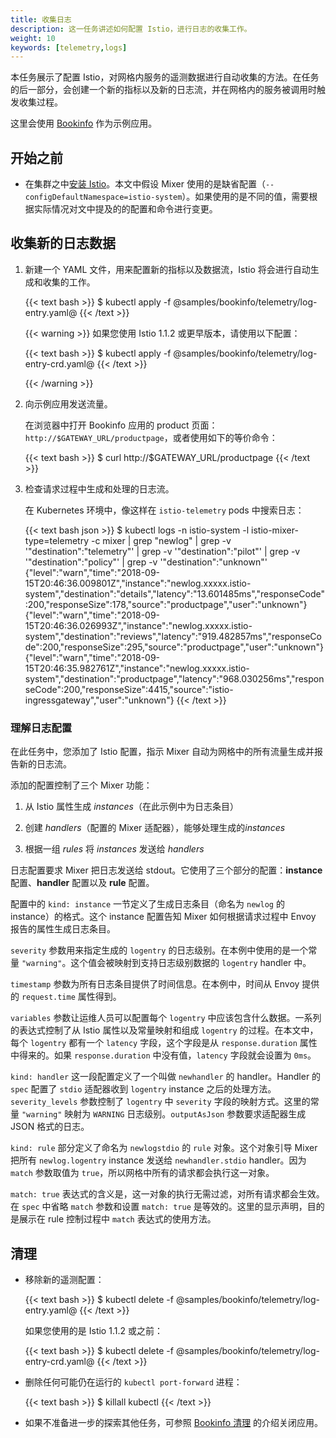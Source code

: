 ```yaml
---
title: 收集日志
description: 这一任务讲述如何配置 Istio，进行日志的收集工作。
weight: 10
keywords: [telemetry,logs]
---
```


本任务展示了配置 Istio，对网格内服务的遥测数据进行自动收集的方法。在任务的后一部分，会创建一个新的指标以及新的日志流，并在网格内的服务被调用时触发收集过程。

这里会使用 [Bookinfo](/zh/docs/examples/bookinfo/) 作为示例应用。

## 开始之前

* 在集群之中[安装 Istio](/zh/docs/setup)。本文中假设 Mixer 使用的是缺省配置（`--configDefaultNamespace=istio-system`）。如果使用的是不同的值，需要根据实际情况对文中提及的的配置和命令进行变更。

## 收集新的日志数据

1. 新建一个 YAML 文件，用来配置新的指标以及数据流，Istio 将会进行自动生成和收集的工作。

    {{< text bash >}}
    $ kubectl apply -f @samples/bookinfo/telemetry/log-entry.yaml@
    {{< /text >}}

    {{< warning >}}
    如果您使用 Istio 1.1.2 或更早版本，请使用以下配置：

    {{< text bash >}}
    $ kubectl apply -f @samples/bookinfo/telemetry/log-entry-crd.yaml@
    {{< /text >}}

    {{< /warning >}}

1. 向示例应用发送流量。

    在浏览器中打开 Bookinfo 应用的 product 页面：`http://$GATEWAY_URL/productpage`，或者使用如下的等价命令：

    {{< text bash >}}
    $ curl http://$GATEWAY_URL/productpage
    {{< /text >}}

1. 检查请求过程中生成和处理的日志流。

    在 Kubernetes 环境中，像这样在 `istio-telemetry` pods 中搜索日志：

    {{< text bash json >}}
    $ kubectl logs -n istio-system -l istio-mixer-type=telemetry -c mixer | grep "newlog" | grep -v '"destination":"telemetry"' | grep -v '"destination":"pilot"' | grep -v '"destination":"policy"' | grep -v '"destination":"unknown"'
    {"level":"warn","time":"2018-09-15T20:46:36.009801Z","instance":"newlog.xxxxx.istio-system","destination":"details","latency":"13.601485ms","responseCode":200,"responseSize":178,"source":"productpage","user":"unknown"}
    {"level":"warn","time":"2018-09-15T20:46:36.026993Z","instance":"newlog.xxxxx.istio-system","destination":"reviews","latency":"919.482857ms","responseCode":200,"responseSize":295,"source":"productpage","user":"unknown"}
    {"level":"warn","time":"2018-09-15T20:46:35.982761Z","instance":"newlog.xxxxx.istio-system","destination":"productpage","latency":"968.030256ms","responseCode":200,"responseSize":4415,"source":"istio-ingressgateway","user":"unknown"}
    {{< /text >}}

### 理解日志配置

在此任务中，您添加了 Istio 配置，指示 Mixer 自动为网格中的所有流量生成并报告新的日志流。

添加的配置控制了三个 Mixer 功能：

1. 从 Istio 属性生成 *instances*（在此示例中为日志条目）

1. 创建 *handlers*（配置的 Mixer 适配器），能够处理生成的*instances*

1. 根据一组 *rules* 将 *instances* 发送给 *handlers*

日志配置要求 Mixer 把日志发送给 stdout。它使用了三个部分的配置：**instance** 配置、**handler** 配置以及 **rule** 配置。

配置中的 `kind: instance` 一节定义了生成日志条目（命名为 `newlog` 的 instance）的格式。这个 instance 配置告知 Mixer 如何根据请求过程中 Envoy 报告的属性生成日志条目。

`severity` 参数用来指定生成的 `logentry` 的日志级别。在本例中使用的是一个常量 `"warning"`。这个值会被映射到支持日志级别数据的 `logentry` handler 中。

`timestamp` 参数为所有日志条目提供了时间信息。在本例中，时间从 Envoy 提供的 `request.time` 属性得到。

`variables` 参数让运维人员可以配置每个 `logentry` 中应该包含什么数据。一系列的表达式控制了从 Istio 属性以及常量映射和组成 `logentry` 的过程。在本文中，每个 `logentry` 都有一个 `latency` 字段，这个字段是从 `response.duration` 属性中得来的。如果 `response.duration` 中没有值，`latency` 字段就会设置为 `0ms`。

`kind: handler` 这一段配置定义了一个叫做 `newhandler` 的 handler。Handler 的 `spec`
 配置了 `stdio` 适配器收到 `logentry` instance 之后的处理方法。 `severity_levels` 参数控制了 `logentry` 中 `severity` 字段的映射方式。这里的常量 `"warning"` 映射为 `WARNING` 日志级别。`outputAsJson` 参数要求适配器生成 JSON 格式的日志。

`kind: rule` 部分定义了命名为 `newlogstdio` 的 `rule` 对象。这个对象引导 Mixer 把所有 `newlog.logentry` instance 发送给 `newhandler.stdio` handler。因为 `match` 参数取值为 `true`，所以网格中所有的请求都会执行这一对象。

`match: true` 表达式的含义是，这一对象的执行无需过滤，对所有请求都会生效。在 `spec` 中省略 `match` 参数和设置 `match: true` 是等效的。这里的显示声明，目的是展示在 rule 控制过程中 `match` 表达式的使用方法。

## 清理

* 移除新的遥测配置：

    {{< text bash >}}
    $ kubectl delete -f @samples/bookinfo/telemetry/log-entry.yaml@
    {{< /text >}}

    如果您使用的是 Istio 1.1.2 或之前：

    {{< text bash >}}
    $ kubectl delete -f @samples/bookinfo/telemetry/log-entry-crd.yaml@
    {{< /text >}}

*   删除任何可能仍在运行的 `kubectl port-forward` 进程：

    {{< text bash >}}
    $ killall kubectl
    {{< /text >}}

* 如果不准备进一步的探索其他任务，可参照 [Bookinfo 清理](/zh/docs/examples/bookinfo/#清理) 的介绍关闭应用。
